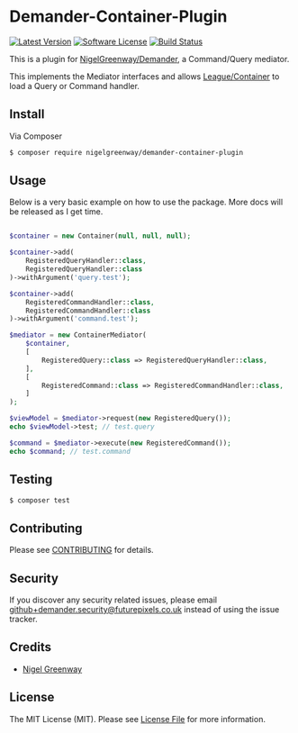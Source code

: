# Demander-Container-Plugin

[![Latest Version](https://img.shields.io/github/release/NigelGreenway/Demander-Container-Plugin.svg?style=flat-square)](https://github.com/NigelGreenway/Demander-Container-Plugin/releases)
[![Software License](https://img.shields.io/badge/license-MIT-brightgreen.svg?style=flat-square)](LICENSE.md)
[![Build Status](https://img.shields.io/travis/NigelGreenway/Demander-Container-Plugin/master.svg?style=flat-square)](https://travis-ci.org/NigelGreenway/Demander-Container-Plugin)

This is a plugin for [NigelGreenway/Demander](https://github.com/NigelGreenway/Demander), a Command/Query mediator.

This implements the Mediator interfaces and allows [League/Container](https://github.com/ThePHPLeague/Container) to load a Query or Command handler.

## Install

Via Composer

``` bash
$ composer require nigelgreenway/demander-container-plugin
```

## Usage

Below is a very basic example on how to use the package. More docs will be released as I get time.

``` php

$container = new Container(null, null, null);

$container->add(
    RegisteredQueryHandler::class,
    RegisteredQueryHandler::class
)->withArgument('query.test');

$container->add(
    RegisteredCommandHandler::class,
    RegisteredCommandHandler::class
)->withArgument('command.test');

$mediator = new ContainerMediator(
    $container,
    [
        RegisteredQuery::class => RegisteredQueryHandler::class,
    ],
    [
        RegisteredCommand::class => RegisteredCommandHandler::class,
    ]
);

$viewModel = $mediator->request(new RegisteredQuery());
echo $viewModel->test; // test.query

$command = $mediator->execute(new RegisteredCommand());
echo $command; // test.command
```

## Testing

``` bash
$ composer test
```

## Contributing

Please see [CONTRIBUTING](CONTRIBUTING.md) for details.

## Security

If you discover any security related issues, please email github+demander.security@futurepixels.co.uk instead of using the issue tracker.

## Credits

- [Nigel Greenway](https://github.com/NigelGreenway)

## License

The MIT License (MIT). Please see [License File](LICENSE.md) for more information.
